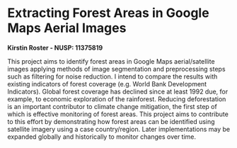 
# Extracting Forest Areas in Google Maps Aerial Images

**Kirstin Roster - NUSP: 11375819**

This project aims to identify forest areas in Google Maps aerial/satellite images applying methods of image segmentation and preprocessing steps such as filtering for noise reduction. I intend to compare the results with existing indicators of forest coverage (e.g. World Bank Development Indicators). Global forest coverage has declined since at least 1992 due, for example, to economic exploration of the rainforest. Reducing deforestation is an important contributor to climate change mitigation, the first step of which is effective monitoring of forest areas. This project aims to contribute to this effort by demonstrating how forest areas can be identified using satellite imagery using a case country/region. Later implementations may be expanded globally and historically to monitor changes over time. 

